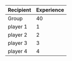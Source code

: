 |Recipient | Experience |
| ---- | ---- |
| Group | 40 |
| player 1 | 1 |
| player 2 | 2 |
| player 3 | 3 |
| player 4 | 4 |
